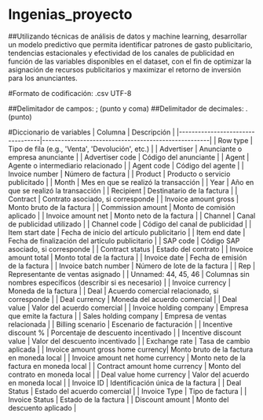 # Ingenias_proyecto
##Utilizando técnicas de análisis de datos y machine learning, desarrollar un modelo predictivo que permita identificar patrones de gasto publicitario, tendencias estacionales y efectividad de los canales de publicidad en función de las variables disponibles en el dataset, con el fin de optimizar la asignación de recursos publicitarios y maximizar el retorno de inversión para los anunciantes.

#Formato de codificación: .csv UTF-8

##Delimitador de campos: ; (punto y coma)
##Delimitador de decimales: . (punto)

#Diccionario de variables
| Columna                          | Descripción                                         |
|----------------------------------|-----------------------------------------------------|
| Row type                         | Tipo de fila (e.g., 'Venta', 'Devolución', etc.)    |
| Advertiser                       | Anunciante o empresa anunciante                     |
| Advertiser code                  | Código del anunciante                               |
| Agent                            | Agente o intermediario relacionado                 |
| Agent code                       | Código del agente                                   |
| Invoice number                   | Número de factura                                   |
| Product                          | Producto o servicio publicitado                     |
| Month                            | Mes en que se realizó la transacción               |
| Year                             | Año en que se realizó la transacción               |
| Recipient                        | Destinatario de la factura                          |
| Contract                         | Contrato asociado, si corresponde                   |
| Invoice amount gross             | Monto bruto de la factura                           |
| Commission amount                | Monto de comisión aplicado                          |
| Invoice amount net               | Monto neto de la factura                            |
| Channel                          | Canal de publicidad utilizado                      |
| Channel code                     | Código del canal de publicidad                      |
| Item start date                  | Fecha de inicio del artículo publicitario            |
| Item end date                    | Fecha de finalización del artículo publicitario      |
| SAP code                         | Código SAP asociado, si corresponde                 |
| Contract status                  | Estado del contrato                                 |
| Invoice amount total             | Monto total de la factura                           |
| Invoice date                     | Fecha de emisión de la factura                      |
| Invoice batch number             | Número de lote de la factura                        |
| Rep                              | Representante de ventas asignado                    |
| Unnamed: 44, 45, 46              | Columnas sin nombres específicos (describir si es necesario) |
| Invoice currency                 | Moneda de la factura                                |
| Deal                             | Acuerdo comercial relacionado, si corresponde       |
| Deal currency                    | Moneda del acuerdo comercial                        |
| Deal value                       | Valor del acuerdo comercial                         |
| Invoice holding company          | Empresa que emite la factura                        |
| Sales holding company            | Empresa de ventas relacionada                        |
| Billing scenario                 | Escenario de facturación                            |
| Incentive discount %             | Porcentaje de descuento incentivado                 |
| Incentive discount value         | Valor del descuento incentivado                     |
| Exchange rate                    | Tasa de cambio aplicada                             |
| Invoice amount gross home currency| Monto bruto de la factura en moneda local           |
| Invoice amount net home currency | Monto neto de la factura en moneda local            |
| Contract amount home currency    | Monto del contrato en moneda local                  |
| Deal value home currency         | Valor del acuerdo en moneda local                   |
| Invoice ID                       | Identificación única de la factura                  |
| Deal Status                      | Estado del acuerdo comercial                        |
| Invoice Type                     | Tipo de factura                                     |
| Invoice Status                   | Estado de la factura                                |
| Discount amount                  | Monto del descuento aplicado                        |
